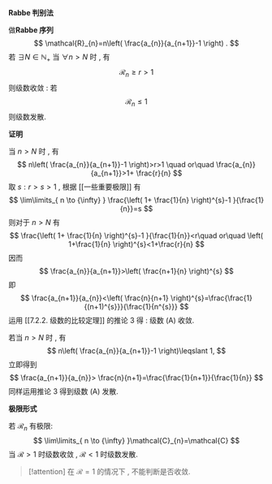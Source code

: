 
**Rabbe 判别法**

做**Rabbe 序列**
$$
\mathcal{R}_{n}=n\left( \frac{a_{n}}{a_{n+1}}-1 \right) .
$$
若 $\displaystyle \exists N \in \mathbb{N}_{+}$ 当 $\displaystyle \forall n>N$ 时 , 有
$$
\mathcal{R}_{n}\geqslant r>1
$$
则级数收敛 :
若
$$
\mathcal{R}_{n}\leqslant 1
$$
则级数发散.

**证明**

当 $\displaystyle n>N$ 时 , 有
$$
n\left( \frac{a_{n}}{a_{n+1}}-1 \right)>r>1 \quad or\quad \frac{a_{n}}{a_{n+1}}>1+ \frac{r}{n}
$$
取 $\displaystyle s:r>s>1$ , 根据 [[一些重要极限]] 有
$$
\lim\limits_{ n \to {\infty} } \frac{\left( 1+ \frac{1}{n} \right)^{s}-1 }{\frac{1}{n}}=s
$$
则对于 $\displaystyle n>N$ 有
$$
\frac{\left( 1+ \frac{1}{n} \right)^{s}-1 }{\frac{1}{n}}<r\quad or\quad \left( 1+\frac{1}{n} \right)^{s}<1+\frac{r}{n} 
$$
因而
$$
\frac{a_{n}}{a_{n+1}}>\left( \frac{n+1}{n} \right)^{s} 
$$
即
$$
\frac{a_{n+1}}{a_{n}}<\left( \frac{n}{n+1} \right)^{s}=\frac{\frac{1}{(n+1)^{s}}}{\frac{1}{n^{s}}}
$$
运用 [[7.2.2. 级数的比较定理]] 的推论 3 得 : 级数 (A) 收敛.

若当 $\displaystyle n>N$ 时 , 有
$$
n\left( \frac{a_{n}}{a_{n+1}}-1 \right)\leqslant 1, 
$$
立即得到
$$
\frac{a_{n+1}}{a_{n}}> \frac{n}{n+1}=\frac{\frac{1}{n+1}}{\frac{1}{n}}
$$
同样运用推论 3 得到级数 (A) 发散.

**极限形式**

若 $\displaystyle \mathcal{R}_{n}$ 有极限:
$$
\lim\limits_{ n \to {\infty} }\mathcal{C}_{n}=\mathcal{C} 
$$
当 $\displaystyle \mathcal{R}>1$ 时级数收敛 , $\displaystyle \mathcal{R}<1$ 时级数发散.

>[!attention] 
>在 $\displaystyle \mathcal{R}=1$ 的情况下 , 不能判断是否收敛.

